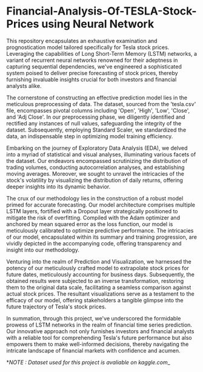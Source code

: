 # Financial-Analysis-Of-TESLA-Stock-Prices using Neural Network


This repository encapsulates an exhaustive examination and prognostication model tailored specifically for Tesla stock prices. Leveraging the capabilities of Long Short-Term Memory (LSTM) networks, a variant of recurrent neural networks renowned for their adeptness in capturing sequential dependencies, we've engineered a sophisticated system poised to deliver precise forecasting of stock prices, thereby furnishing invaluable insights crucial for both investors and financial analysts alike.

The cornerstone of constructing an effective prediction model lies in the meticulous preprocessing of data. The dataset, sourced from the 'tesla.csv' file, encompasses pivotal columns including 'Open', 'High', 'Low', 'Close', and 'Adj Close'. In our preprocessing phase, we diligently identified and rectified any instances of null values, safeguarding the integrity of the dataset. Subsequently, employing Standard Scaler, we standardized the data, an indispensable step in optimizing model training efficiency.

Embarking on the journey of Exploratory Data Analysis (EDA), we delved into a myriad of statistical and visual analyses, illuminating various facets of the dataset. Our endeavors encompassed scrutinizing the distribution of trading volumes, conducting autocorrelation analyses, and establishing moving averages. Moreover, we sought to unravel the intricacies of the stock's volatility by visualizing the distribution of daily returns, offering deeper insights into its dynamic behavior.

The crux of our methodology lies in the construction of a robust model primed for accurate forecasting. Our model architecture comprises multiple LSTM layers, fortified with a Dropout layer strategically positioned to mitigate the risk of overfitting. Compiled with the Adam optimizer and anchored by mean squared error as the loss function, our model is meticulously calibrated to optimize predictive performance. The intricacies of our model, encapsulated within its summary and training progression, are vividly depicted in the accompanying code, offering transparency and insight into our methodology.

Venturing into the realm of Prediction and Visualization, we harnessed the potency of our meticulously crafted model to extrapolate stock prices for future dates, meticulously accounting for business days. Subsequently, the obtained results were subjected to an inverse transformation, restoring them to the original data scale, facilitating a seamless comparison against actual stock prices. The resultant visualizations serve as a testament to the efficacy of our model, offering stakeholders a tangible glimpse into the future trajectory of Tesla's stock prices.

In summation, through this project, we've underscored the formidable prowess of LSTM networks in the realm of financial time series prediction. Our innovative approach not only furnishes investors and financial analysts with a reliable tool for comprehending Tesla's future performance but also empowers them to make well-informed decisions, thereby navigating the intricate landscape of financial markets with confidence and acumen.

**NOTE : Dataset used for this project is avaliable on kaggle.com*_
